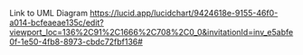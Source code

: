 Link to UML Diagram
https://lucid.app/lucidchart/9424618e-9155-46f0-a014-bcfeaeae135c/edit?viewport_loc=136%2C91%2C1666%2C708%2C0_0&invitationId=inv_e5abfe0f-1e50-4fb8-8973-cbdc72fbf136#
